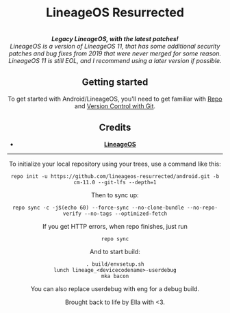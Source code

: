 <div align="center">
<h1>LineageOS Resurrected</h1>
</br>
<strong><i> Legacy LineageOS, with the latest patches! </i></strong>
</br>
<i> LineageOS is a version of LineageOS 11, that has some additional security patches and bug fixes from 2019 that were never merged for some reason. LineageOS 11 is still EOL, and I recommend using a later version if possible. </i>
</br>

Getting started
---------------
To get started with Android/LineageOS, you'll need to get
familiar with [Repo](https://source.android.com/source/using-repo.html) and [Version Control with Git](https://source.android.com/source/version-control.html).

Credits
-------
- [**LineageOS**](https://github.com/LineageOS)
*********

To initialize your local repository using your trees, use a command like this:
```
repo init -u https://github.com/lineageos-resurrected/android.git -b  cm-11.0 --git-lfs --depth=1
```
Then to sync up:
```
repo sync -c -j$(echo 60) --force-sync --no-clone-bundle --no-repo-verify --no-tags --optimized-fetch
```
If you get HTTP errors, when repo finishes, just run
```
repo sync
```
And to start build:
```
. build/envsetup.sh
lunch lineage_<devicecodename>-userdebug
mka bacon
```
You can also replace userdebug with eng for a debug build.

Brought back to life by Ella with <3.
